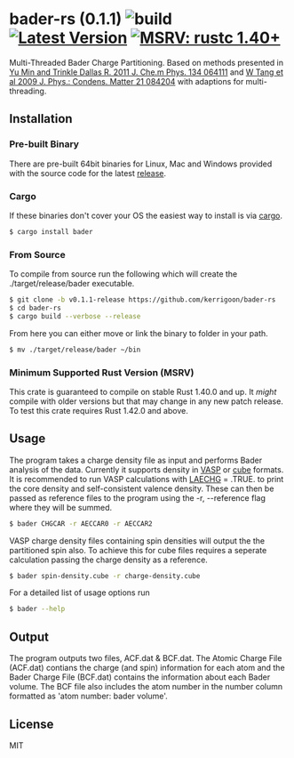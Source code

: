 # bader-rs (0.1.1) ![build](https://github.com/kerrigoon/bader-rs/workflows/build/badge.svg?branch=master) [![Latest Version]][crates.io] [![MSRV: rustc 1.40+]][Rust 1.40]
[Latest Version]: https://img.shields.io/crates/v/bader.svg
[crates.io]: https://crates.io/crates/bader
[MSRV: rustc 1.40+]: https://img.shields.io/badge/MSRV-rustc_1.40+-lightgray.svg
[Rust 1.40]: https://blog.rust-lang.org/2019/12/19/Rust-1.40.0.html
Multi-Threaded Bader Charge Partitioning. Based on methods presented in [Yu Min  and Trinkle Dallas R. 2011  J. Che.m Phys. 134 064111] and [W Tang et al 2009 J. Phys.: Condens. Matter 21 084204] with adaptions for multi-threading.
## Installation
### Pre-built Binary
There are pre-built 64bit binaries for Linux, Mac and Windows provided with the source code for the latest [release].
### Cargo
If these binaries don't cover your OS the easiest way to install is via [cargo].
```sh
$ cargo install bader
```
### From Source
To compile from source run the following which will create the ./target/release/bader executable.
```sh
$ git clone -b v0.1.1-release https://github.com/kerrigoon/bader-rs
$ cd bader-rs
$ cargo build --verbose --release
```
From here you can either move or link the binary to folder in your path.
```sh
$ mv ./target/release/bader ~/bin
```
### Minimum Supported Rust Version (MSRV)
This crate is guaranteed to compile on stable Rust 1.40.0 and up. It *might* compile with older versions but that may change in any new patch release.
To test this crate requires Rust 1.42.0 and above.
## Usage
The program takes a charge density file as input and performs Bader analysis of the data. Currently it supports density in [VASP] or [cube] formats. It is recommended to run VASP calculations with [LAECHG] = .TRUE. to print the core density and self-consistent valence density. These can then be passed as reference files to the program using the -r, --reference flag where they will be summed. 
```sh
$ bader CHGCAR -r AECCAR0 -r AECCAR2
```
VASP charge density files containing spin densities will output the the partitioned spin also. To achieve this for cube files requires a seperate calculation passing the charge density as a reference.
```sh
$ bader spin-density.cube -r charge-density.cube
```
For a detailed list of usage options run
```sh
$ bader --help
```
## Output
The program outputs two files, ACF.dat & BCF.dat. The Atomic Charge File (ACF.dat) contians the charge (and spin) information for each atom and the Bader Charge File (BCF.dat) contains the information about each Bader volume. The BCF file also includes the atom number in the number column formatted as 'atom number: bader volume'.
## License
MIT

[//]: # (These are reference links used in the body of this note and get stripped out when the markdown processor does its job. There is no need to format nicely because it shouldn't be seen. Thanks SO - http://stackoverflow.com/questions/4823468/store-comments-in-markdown-syntax)

[release]: <https://github.com/kerrigoon/bader-rs/releases/tag/v0.1.1>
[VASP]: <https://www.vasp.at/>
[cube]: <https://gaussian.com/>
[LAECHG]: <https://www.vasp.at/wiki/index.php/LAECHG>
[Yu Min  and Trinkle Dallas R. 2011  J. Che.m Phys. 134 064111]: <https://doi.org/10.1063/1.3553716>
[W Tang et al 2009 J. Phys.: Condens. Matter 21 084204]: <https://doi.org/10.1088/0953-8984/21/8/084204>
[cargo]: <https://doc.rust-lang.org/cargo/getting-started/installation.html>
